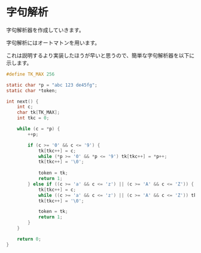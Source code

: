 # 字句解析
字句解析器を作成していきます。

字句解析にはオートマトンを用います。

これは説明するより実装したほうが早いと思うので、簡単な字句解析器を以下に示します。

```c:lexer.c
#define TK_MAX 256

static char *p = "abc 123 de45fg";
static char *token;

int next() {
	int c;
	char tk[TK_MAX];
	int tkc = 0;

	while (c = *p) {
		++p;

		if (c >= '0' && c <= '9') {
			tk[tkc++] = c;
			while (*p >= '0' && *p <= '9') tk[tkc++] = *p++;
			tk[tkc++] = '\0';
			
			token = tk;
			return 1;
		} else if ((c >= 'a' && c <= 'z') || (c >= 'A' && c <= 'Z')) {
			tk[tkc++] = c;
			while ((c >= 'a' && c <= 'z') || (c >= 'A' && c <= 'Z')) tk[tkc++] = *p++;
			tk[tkc++] = '\0';

			token = tk;
			return 1;
		}
	}

	return 0;
}
```